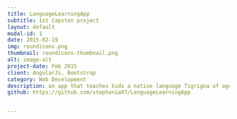 ```yaml
---
title: LanguageLearningApp
subtitle: 1st Capston project
layout: default
modal-id: 1
date: 2015-02-19
img: roundicons.png
thumbnail: roundicons-thumbnail.png
alt: image-alt
project-date: Feb 2015
client: AngularJs, Bootstrap
category: Web Development
description: an app that teaches kids a native language Tigrigna of ages between 4 - 5
github: https://github.com/stephania07/LanguageLearningApp


---
```

